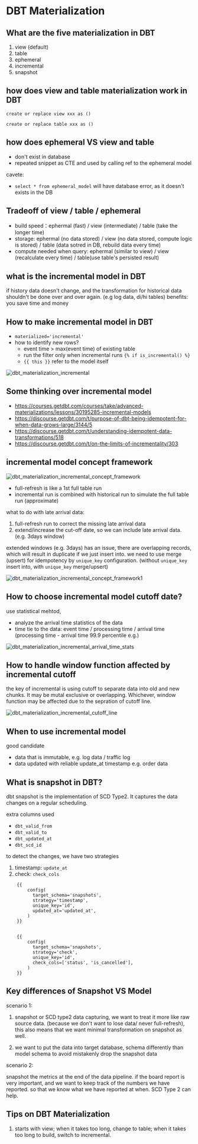 # DBT Materialization

## What are the five materialization in DBT

1. view (default)
2. table 
3. ephemeral 
4. incremental 
5. snapshot


## how does view and table materialization work in DBT

`create or replace view xxx as ()`

`create or replace table xxx as ()`


## how does ephemeral VS view and table 

- don't exist in database 
- repeated snippet as CTE and used by calling ref to the ephemeral model

cavete:

- `select * from ephemeral_model` will have database error, as it doesn't exists in the DB


## Tradeoff of view / table / ephemeral 

- build speed：ephermal (fast) / view (intermediate) / table (take the longer time)
- storage: ephermal (no data stored) / view (no data stored, compute logic is stored) / table (data sotred in DB, rebuild data every time)
- compute needed when query: ephermal (similar to view) / view (recalculate every time) / table(use table's persisted result)

## what is the incremental model in DBT

if history data doesn't change, and the transformation for historical data shouldn't be done over and over again. (e.g log data, di/hi tables)
benefits: you save time and money

## How to make incremental model in DBT

- `materialized='incremental'`
- how to identify new rows?
    - event time > max(event time) of existing table
    - run the filter only when incremental runs `{% if is_incremental() %}`
    - `{{ this }}` refer to the model itself

![dbt_materialization_incremental](dbt_materialization_incremental.png)


## Some thinking over incremental model 

- https://courses.getdbt.com/courses/take/advanced-materializations/lessons/30195285-incremental-models
- https://discourse.getdbt.com/t/purpose-of-dbt-being-idempotent-for-when-data-grows-large/3144/5
- https://discourse.getdbt.com/t/understanding-idempotent-data-transformations/518
- https://discourse.getdbt.com/t/on-the-limits-of-incrementality/303


## incremental model concept framework

![dbt_materialization_incremental_concept_framework](dbt_materialization_incremental_concept_framework1.png)

- full-refresh is like a 1st full table run 
- incremental run is combined with historical run to simulate the full table run (approximate)

what to do with late arrival data:

1. full-refresh run to correct the missing late arrival data
2. extend/increase the cut-off date, so we can include late arrival data. (e.g. 3days window)

extended windows (e.g. 3days) has an issue, there are overlapping records, which will result in duplicate if we just insert into.
we need to use merge (upsert) for idempotency by `unique_key` configuration. (without `unique_key` insert into, with `unique_key` merge/upsert)

![dbt_materialization_incremental_concept_framework1](dbt_materialization_incremental_concept_framework2.png)

## How to choose incremental model cutoff date?

use statistical mehtod, 

- analyze the arrival time statistics of the data 
- time tie to the data: event time / processing time / arrival time (processing time - arrival time 99.9 percentile e.g.) 

![dbt_materialization_incremental_arrival_time_stats](dbt_materialization_incremental_arrival_time_stats.png)


## How to handle window function affected by incremental cutoff 

the key of incremental is using cutoff to separate data into old and new chunks. It may be mutal exclusive or overlapping.
Whichever, window function may be affected due to the sepration of cutoff line. 

![dbt_materialization_incremental_cutoff_line](dbt_materialization_incremental_cutoff_line.png)


## When to use incremental model

good candidate

- data that is immutable, e.g. log data / traffic log 
- data updated with reliable update_at timestamp e.g. order data


## What is snapshot in DBT? 

dbt snapshot is the implementation of SCD Type2. It captures the data changes on a regular scheduling. 

extra columns used 

- `dbt_valid_from`
- `dbt_valid_to`
- `dbt_updated_at`
- `dbt_scd_id`

to detect the changes, we have two strategies

1. timestamp: `update_at`
2. check: `check_cols`


```
    {{
        config(
          target_schema='snapshots',
          strategy='timestamp',
          unique_key='id',
          updated_at='updated_at',
        )
    }}


    {{
        config(
          target_schema='snapshots',
          strategy='check',
          unique_key='id',
          check_cols=['status', 'is_cancelled'],
        )
    }}
```


## Key differences of Snapshot VS Model 

scenario 1: 

1. snapshot or SCD type2 data capturing, we want to treat it more like raw source data. 
(because we don't want to lose data/ never full-refresh), this also means that we want minimal transformation on snapshot as well.

2. we want to put the data into target database, schema differently than model schema to avoid mistakenly drop the snapshot data

scenario 2:

snapshot the metrics at the end of the data pipeline. if the board report is very important, and we want to keep track of the numbers we have reported.
so that we know what we have reported at when. SCD Type 2 can help.



## Tips on DBT Materialization 

1. starts with view; when it takes too long, change to table; when it takes too long to build, switch to incremental.
